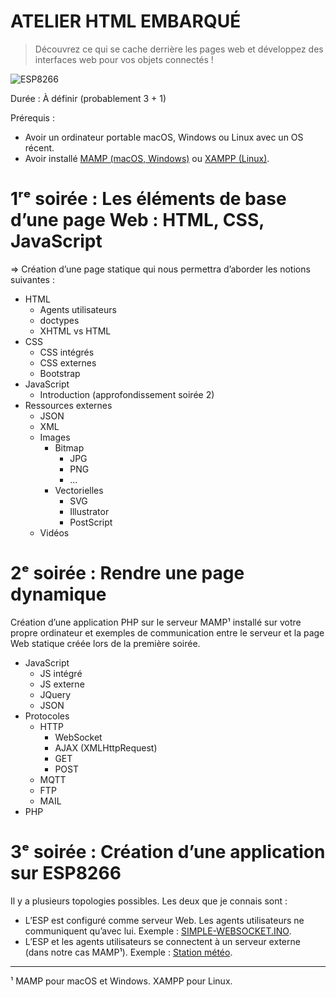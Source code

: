 
# ATELIER HTML EMBARQUÉ

> Découvrez ce qui se cache derrière les pages web et développez des interfaces web pour vos objets connectés !

![ESP8266](http://ouilogique.com/images/NodeMCU_esp8266.jpg)

Durée : À définir (probablement 3 + 1)

Prérequis :
- Avoir un ordinateur portable macOS, Windows ou Linux avec un OS récent.
- Avoir installé [MAMP (macOS, Windows)](https://www.mamp.info/en/) ou [XAMPP (Linux)](https://www.apachefriends.org/fr/index.html).

# 1ʳᵉ soirée : Les éléments de base d’une page Web : HTML, CSS, JavaScript

⇒ Création d’une page statique qui nous permettra d’aborder les notions suivantes :

- HTML
	- Agents utilisateurs
	- doctypes
	- XHTML vs HTML
- CSS
	- CSS intégrés
	- CSS externes
	- Bootstrap
- JavaScript
	- Introduction (approfondissement soirée 2)
- Ressources externes
	- JSON
	- XML
	- Images
		- Bitmap
			- JPG
			- PNG
			- ...
		- Vectorielles
			- SVG
			- Illustrator
			- PostScript
	- Vidéos


# 2ᵉ soirée : Rendre une page dynamique

Création d’une application PHP sur le serveur MAMP¹ installé sur votre propre ordinateur et exemples de communication entre le serveur et la page Web statique créée lors de la première soirée.

- JavaScript
	- JS intégré
	- JS externe
	- JQuery
	- JSON
- Protocoles
	- HTTP
		- WebSocket
		- AJAX (XMLHttpRequest)
		- GET
		- POST
	- MQTT
	- FTP
	- MAIL
- PHP


# 3ᵉ soirée : Création d’une application sur ESP8266

Il y a plusieurs topologies possibles. Les deux que je connais sont :

- L’ESP est configuré comme serveur Web. Les agents utilisateurs ne communiquent qu’avec lui. Exemple : [SIMPLE-WEBSOCKET.INO](https://github.com/NicHub/ouilogique-ESP8266-Arduino/tree/master/simple-websocket).
- L’ESP et les agents utilisateurs se connectent à un serveur externe (dans notre cas MAMP¹). Exemple : [Station météo](http://notepadxx.com/meteo/).

---

¹ MAMP pour macOS et Windows. XAMPP pour Linux.
